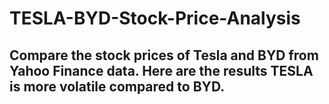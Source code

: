 # TESLA-BYD-Stock-Price-Analysis

## Compare the stock prices of Tesla and BYD from Yahoo Finance data. Here are the results TESLA is more volatile compared to BYD.
